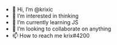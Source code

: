 - 👋 Hi, I’m @krixic
- 👀 I’m interested in thinking
- 🌱 I’m currently learning JS
- 💞️ I’m looking to collaborate on anything
- 📫 How to reach me krix#4200

<!---
krixic/krixic is a ✨ special ✨ repository because its `README.md` (this file) appears on your GitHub profile.
You can click the Preview link to take a look at your changes.
--->
